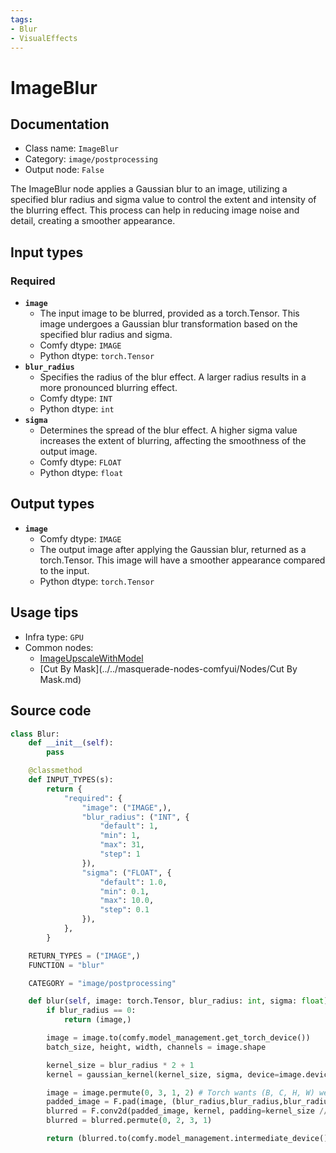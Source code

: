 ```yaml
---
tags:
- Blur
- VisualEffects
---
```


# ImageBlur
## Documentation
- Class name: `ImageBlur`
- Category: `image/postprocessing`
- Output node: `False`

The ImageBlur node applies a Gaussian blur to an image, utilizing a specified blur radius and sigma value to control the extent and intensity of the blurring effect. This process can help in reducing image noise and detail, creating a smoother appearance.
## Input types
### Required
- **`image`**
    - The input image to be blurred, provided as a torch.Tensor. This image undergoes a Gaussian blur transformation based on the specified blur radius and sigma.
    - Comfy dtype: `IMAGE`
    - Python dtype: `torch.Tensor`
- **`blur_radius`**
    - Specifies the radius of the blur effect. A larger radius results in a more pronounced blurring effect.
    - Comfy dtype: `INT`
    - Python dtype: `int`
- **`sigma`**
    - Determines the spread of the blur effect. A higher sigma value increases the extent of blurring, affecting the smoothness of the output image.
    - Comfy dtype: `FLOAT`
    - Python dtype: `float`
## Output types
- **`image`**
    - Comfy dtype: `IMAGE`
    - The output image after applying the Gaussian blur, returned as a torch.Tensor. This image will have a smoother appearance compared to the input.
    - Python dtype: `torch.Tensor`
## Usage tips
- Infra type: `GPU`
- Common nodes:
    - [ImageUpscaleWithModel](../../Comfy/Nodes/ImageUpscaleWithModel.md)
    - [Cut By Mask](../../masquerade-nodes-comfyui/Nodes/Cut By Mask.md)



## Source code
```python
class Blur:
    def __init__(self):
        pass

    @classmethod
    def INPUT_TYPES(s):
        return {
            "required": {
                "image": ("IMAGE",),
                "blur_radius": ("INT", {
                    "default": 1,
                    "min": 1,
                    "max": 31,
                    "step": 1
                }),
                "sigma": ("FLOAT", {
                    "default": 1.0,
                    "min": 0.1,
                    "max": 10.0,
                    "step": 0.1
                }),
            },
        }

    RETURN_TYPES = ("IMAGE",)
    FUNCTION = "blur"

    CATEGORY = "image/postprocessing"

    def blur(self, image: torch.Tensor, blur_radius: int, sigma: float):
        if blur_radius == 0:
            return (image,)

        image = image.to(comfy.model_management.get_torch_device())
        batch_size, height, width, channels = image.shape

        kernel_size = blur_radius * 2 + 1
        kernel = gaussian_kernel(kernel_size, sigma, device=image.device).repeat(channels, 1, 1).unsqueeze(1)

        image = image.permute(0, 3, 1, 2) # Torch wants (B, C, H, W) we use (B, H, W, C)
        padded_image = F.pad(image, (blur_radius,blur_radius,blur_radius,blur_radius), 'reflect')
        blurred = F.conv2d(padded_image, kernel, padding=kernel_size // 2, groups=channels)[:,:,blur_radius:-blur_radius, blur_radius:-blur_radius]
        blurred = blurred.permute(0, 2, 3, 1)

        return (blurred.to(comfy.model_management.intermediate_device()),)

```
